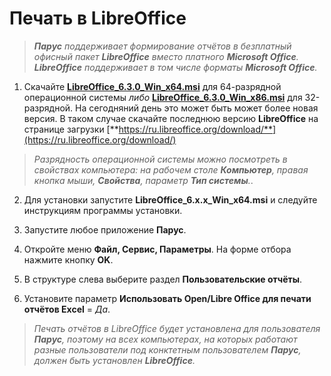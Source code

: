 # Печать в LibreOffice

> _**Парус** поддерживает формирование отчётов в безплатный офисный пакет **LibreOffice** вместо платного **Microsoft Office**. **LibreOffice** поддерживает в том числе форматы **Microsoft Office**._

1. Скачайте [**LibreOffice_6.3.0_Win_x64.msi**](http://download.documentfoundation.org/libreoffice/stable/6.3.0/win/x86_64/LibreOffice_6.3.0_Win_x64.msi) для 64-разрядной операционной системы _либо_ [**LibreOffice_6.3.0_Win_x86.msi**](http://download.documentfoundation.org/libreoffice/stable/6.3.0/win/x86/LibreOffice_6.3.0_Win_x86.msi) для 32-разрядной. На сегодняний день это может быть может более новая версия. В таком случае скачайте последнюю версию **LibreOffice** на странице загрузки [**https://ru.libreoffice.org/download/**](https://ru.libreoffice.org/download/)

> _Разрядность операционной системы можно посмотреть в свойствах компьютера: на рабочем столе **Компьютер**, правая кнопка мыши, **Свойства**, параметр **Тип системы**._.

2. Для установки запустите **LibreOffice_6.x.x_Win_x64.msi** и следуйте инструкциям программы установки.

3. Запустите любое приложение **Парус**.
4. Откройте меню **Файл, Сервис, Параметры**. На форме отбора нажмите кнопку **OK**.
5. В структуре слева выберите раздел **Пользовательские отчёты**.
6. Установите параметр **Использовать Open/Libre Office для печати отчётов Excel** = _Да_.

> _Печать отчётов в LibreOffice будет установлена для пользователя **Парус**, поэтому на всех компьютерах, на которых работают разные пользователи под конктетным пользователем **Парус**, должен быть установлен **LibreOffice**._